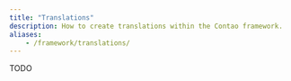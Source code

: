 ```yaml
---
title: "Translations"
description: How to create translations within the Contao framework.
aliases:
    - /framework/translations/
---
```



TODO